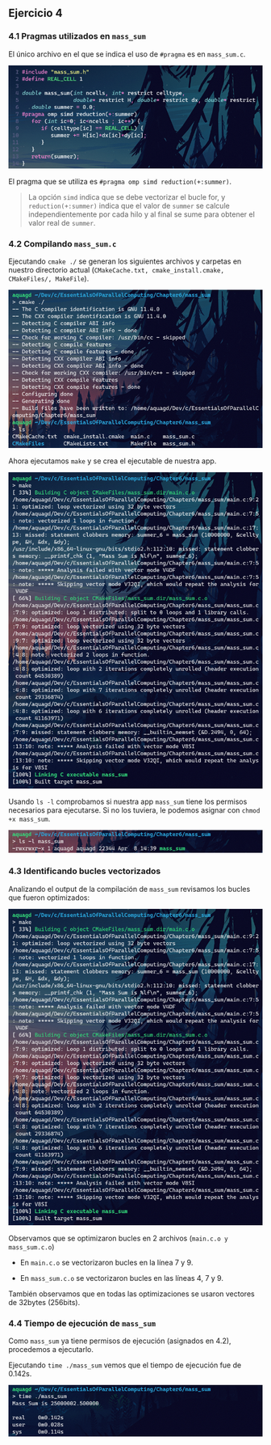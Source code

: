 ## Ejercicio 4

### 4.1 Pragmas utilizados en `mass_sum`

El único archivo en el que se indica el uso de `#pragma` es en `mass_sum.c`.

![screenshot del archivo mass_sum.c](./screenshots/Screenshot%20from%202024-04-08%2014-19-35.png)

El pragma que se utiliza es `#pragma omp simd reduction(+:summer)`.

> La opción `simd` indica que se debe vectorizar el bucle for, y `reduction(+:summer)` indica que el valor de `summer` se calcule independientemente por cada hilo y al final se sume para obtener el valor real de `summer`.

### 4.2 Compilando `mass_sum.c`

Ejecutando `cmake ./` se generan los siguientes archivos y carpetas en nuestro directorio actual (`CMakeCache.txt, cmake_install.cmake, CMakeFiles/, MakeFile`).

![screenshot ejecutando cmake](./screenshots/Screenshot%20from%202024-04-08%2014-41-42.png)

Ahora ejecutamos `make` y se crea el ejecutable de nuestra app.

![screenshot ejecutando make](./screenshots/Screenshot%20from%202024-04-08%2014-46-17.png)

Usando `ls -l` comprobamos si nuestra app `mass_sum` tiene los permisos necesarios para ejecutarse. Si no los tuviera, le podemos asignar con `chmod +x mass_sum`.

![screenshot ejecutanto mass_sum](./screenshots/Screenshot%20from%202024-04-08%2014-54-05.png)

### 4.3 Identificando bucles vectorizados

Analizando el output de la compilación de `mass_sum` revisamos los bucles que fueron optimizados:

![screenshot ejecutando make](./screenshots/Screenshot%20from%202024-04-08%2014-46-17.png)

Observamos que se optimizaron bucles en 2 archivos (`main.c.o y mass_sum.c.o`)

* En `main.c.o` se vectorizaron bucles en la línea 7 y 9.

* En `mass_sum.c.o` se vectorizaron bucles en las líneas 4, 7 y 9.

También observamos que en todas las optimizaciones se usaron vectores de 32bytes (256bits).

### 4.4 Tiempo de ejecución de `mass_sum`

Como `mass_sum` ya tiene permisos de ejecución (asignados en 4.2), procedemos a ejecutarlo.

Ejecutando `time ./mass_sum` vemos que el tiempo de ejecución fue de 0.142s.

![screenshot de la ejecucion de mass_sum](./screenshots/Screenshot%20from%202024-04-08%2015-12-01.png)
